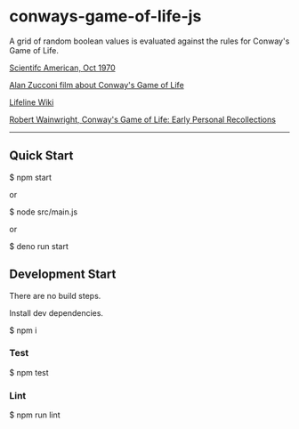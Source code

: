 # conways-game-of-life-js

A grid of random boolean values is evaluated against the rules for Conway's Game of Life.

[Scientifc American, Oct 1970](https://www.ibiblio.org/lifepatterns/october1970.html)

[Alan Zucconi film about Conway's Game of Life](https://www.youtube.com/watch?v=Kk2MH9O4pXY)

[Lifeline Wiki](https://conwaylife.com/wiki/Lifeline)

[Robert Wainwright, Conway's Game of Life: Early Personal Recollections](https://www.newbooks-services.de/MediaFiles/Texts/2/9781849962162_Excerpt_001.pdf)

---

## Quick Start

$ npm start

or

$ node src/main.js

or

$ deno run start

## Development Start

There are no build steps.

Install dev dependencies.

$ npm i

### Test

$ npm test

### Lint

$ npm run lint
